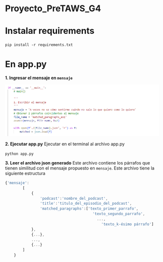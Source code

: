 # Proyecto_PreTAWS_G4

# Instalar requirements

`pip install -r requirements.txt`

# En app.py

**1. Ingresar el mensaje en `mensaje`**

![Alt text](image.png)

**2. Ejecutar app.py**
Ejecutar en el terminal al archivo app.py

`python app.py`

**3. Leer el archivo json generado**
Este archivo contiene los párrafos que tienen similitud con el mensaje propuesto en `mensaje`.
Este archivo tiene la siguiente estructura
```javascript
{'mensaje':
        [
            {
                'podcast':'nombre_del_podcast',
                'title':'titulo_del_episodio_del_podcast',
                'matched_paragraphs':['texto_primer_parrafo', 
                                        'texto_segundo_parrafo',
                                          ...,
                                            'texto_k-ésimo párrafo']
            },
            {...},
            ...,
            {...}
        ]
    }
```